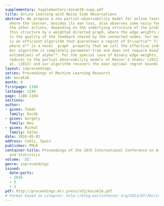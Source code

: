 ```yaml
---
supplementary: Supplementary:kocak16-supp.pdf
title: Online Learning with Noisy Side Observations
abstract: We propose a new partial-observability model for online learning problems
  where the learner, besides its own loss, also observes some noisy feedback about
  the other actions, depending on the underlying structure of the problem. We represent
  this structure by a weighted directed graph, where the edge weights are related
  to the quality of the feedback shared by the connected nodes. Our main contribution
  is an efficient algorithm that guarantees a regret of O(\sqrt(α^* T) after T rounds,
  where α^* is a novel  graph  property that we call the effective independence number.
  Our algorithm is completely parameter-free and does not require knowledge (or even
  estimation) of alpha^*. For the special case of binary edge weights, our setting
  reduces to the partial-observability models of Mannor & Shamir (2011) and Alon et
  al. (2013) and our algorithm recovers the near-optimal regret bounds.
layout: inproceedings
series: Proceedings of Machine Learning Research
id: kocak16
month: 0
firstpage: 1186
lastpage: 1194
page: 1186-1194
sections: 
author:
- given: Tomáš
  family: Kocák
- given: Gergely
  family: Neu
- given: Michal
  family: Valko
date: 2016-05-02
address: Cadiz, Spain
publisher: PMLR
container-title: Proceedings of the 19th International Conference on Artificial Intelligence
  and Statistics
volume: '51'
genre: inproceedings
issued:
  date-parts:
  - 2016
  - 5
  - 2
pdf: http://proceedings.mlr.press/v51/kocak16.pdf
# Format based on citeproc: http://blog.martinfenner.org/2013/07/30/citeproc-yaml-for-bibliographies/
---
```

